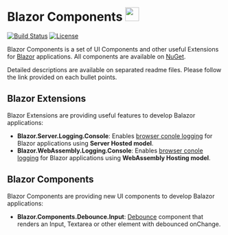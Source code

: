
Blazor Components <img src="https://github.com/majorimi/blazor-components/blob/master/.github/Images/blazor.components.png" width="32px" />
============

[![Build Status](https://dev.azure.com/major-soft/GitHub/_apis/build/status/majorimi.blazor-components?branchName=master)](https://dev.azure.com/major-soft/GitHub/_build/latest?definitionId=6)
[![License](https://img.shields.io/badge/License-MIT-green.svg)](https://github.com/majorimi/blazor-components/blob/master/LICENSE)

Blazor Components is a set of UI Components and other useful Extensions for [Blazor](https://blazor.net) applications.
All components are available on [NuGet](https://www.nuget.org/profiles/Blazor.Components). 

Detailed descriptions are available on separated readme files. Please follow the link provided on each bullet points.

## Blazor Extensions

Blazor Extensions are providing useful features to develop Balazor applications:

* **Blazor.Server.Logging.Console**: Enables [browser conole logging](https://github.com/majorimi/blazor-components/blob/master/.github/docs/ServerHostedLogging.md) for Blazor applications using **Server Hosted model**.
* **Blazor.WebAssembly.Logging.Console**: Enables [browser conole logging](https://github.com/majorimi/blazor-components/blob/master/.github/docs/WebAssemblyHostedLogging.md) for Blazor applications using **WebAssembly Hosting model**.

## Blazor Components

Blazor Components are providing new UI components to develop Balazor applications:

* **Blazor.Components.Debounce.Input**: [Debounce](https://github.com/majorimi/blazor-components/blob/master/.github/docs/DebounceInputs.md) component that renders an Input, Textarea or other element with debounced onChange.
